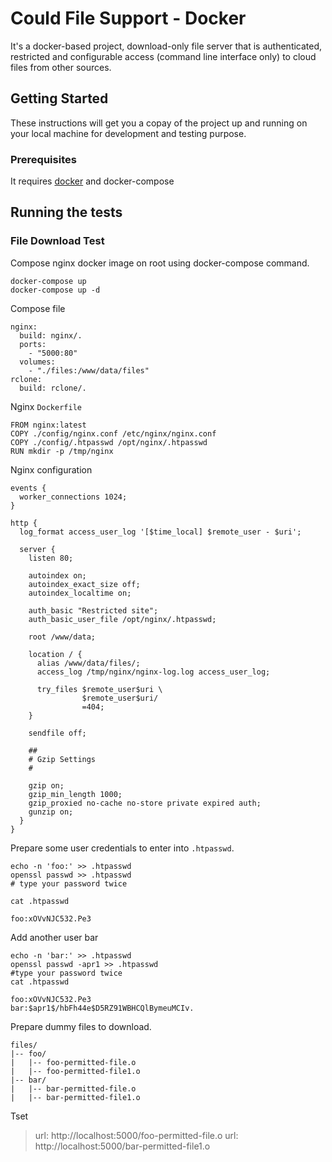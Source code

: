 # Could File Support - Docker

It's a docker-based project, download-only file server that is authenticated, restricted and configurable access (command line interface only) to cloud files from other sources.

## Getting Started

These instructions will get you a copay of the project up and running on your local machine for development and testing purpose.

### Prerequisites

It requires [docker](https://www.docker.com/products/docker-desktop) and docker-compose

## Running the tests

### File Download Test

Compose nginx docker image on root using docker-compose command.

```
docker-compose up
docker-compose up -d
```

Compose file
```
nginx:
  build: nginx/.
  ports:
    - "5000:80"
  volumes:
    - "./files:/www/data/files"
rclone:
  build: rclone/.
```

Nginx `Dockerfile`
```
FROM nginx:latest
COPY ./config/nginx.conf /etc/nginx/nginx.conf
COPY ./config/.htpasswd /opt/nginx/.htpasswd
RUN mkdir -p /tmp/nginx
```

Nginx configuration
```
events {
  worker_connections 1024;
}

http {
  log_format access_user_log '[$time_local] $remote_user - $uri';

  server {
    listen 80;

    autoindex on;
    autoindex_exact_size off;
    autoindex_localtime on;

    auth_basic "Restricted site";
    auth_basic_user_file /opt/nginx/.htpasswd;

    root /www/data;

    location / {
      alias /www/data/files/;
      access_log /tmp/nginx/nginx-log.log access_user_log;

      try_files $remote_user$uri \
                $remote_user$uri/
                =404;
    }

    sendfile off;

    ##
    # Gzip Settings
    #

    gzip on;
    gzip_min_length 1000;
    gzip_proxied no-cache no-store private expired auth;
    gunzip on;
  }
}
```

Prepare some user credentials to enter into `.htpasswd`.

```
echo -n 'foo:' >> .htpasswd
openssl passwd >> .htpasswd
# type your password twice

cat .htpasswd
```

```
foo:xOVvNJC532.Pe3
```

Add another user bar

```
echo -n 'bar:' >> .htpasswd
openssl passwd -apr1 >> .htpasswd
#type your password twice
cat .htpasswd
```

```
foo:xOVvNJC532.Pe3
bar:$apr1$/hbFh44e$D5RZ91WBHCQlBymeuMCIv.
```

Prepare dummy files to download.

```
files/
|-- foo/
|   |-- foo-permitted-file.o
|   |-- foo-permitted-file1.o
|-- bar/
|   |-- bar-permitted-file.o
|   |-- bar-permitted-file1.o
```

Tset

>url: http://localhost:5000/foo-permitted-file.o
>url: http://localhost:5000/bar-permitted-file1.o
